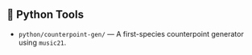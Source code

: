 ## 🐍 Python Tools

- `python/counterpoint-gen/` — A first-species counterpoint generator using `music21`.